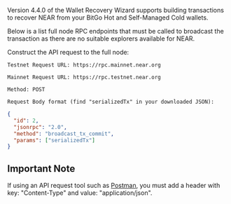 Version 4.4.0 of the Wallet Recovery Wizard supports building transactions to recover NEAR from your BitGo Hot and Self-Managed Cold wallets.

Below is a list full node RPC endpoints that must be called to broadcast the transaction as there are no suitable explorers available for NEAR.

Construct the API request to the full node:

    Testnet Request URL: https://rpc.mainnet.near.org

    Mainnet Request URL: https://rpc.testnet.near.org

    Method: POST

    Request Body format (find "serializedTx" in your downloaded JSON):

```json
{
  "id": 2,
  "jsonrpc": "2.0",
  "method": "broadcast_tx_commit",
  "params": ["serializedTx"]
}
```

## Important Note

If using an API request tool such as [Postman](https://www.postman.com/), you must add a header with key: "Content-Type" and value: "application/json".
